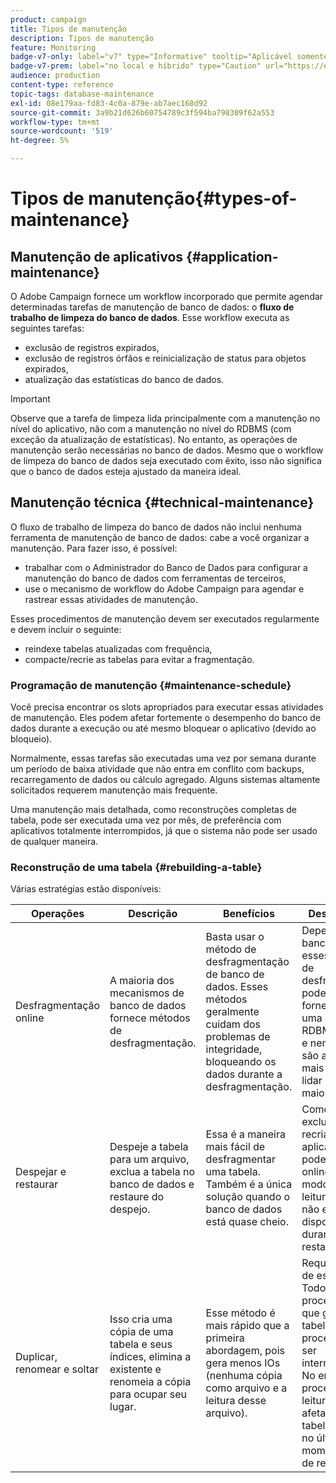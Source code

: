 ```yaml
---
product: campaign
title: Tipos de manutenção
description: Tipos de manutenção
feature: Monitoring
badge-v7-only: label="v7" type="Informative" tooltip="Aplicável somente ao Campaign Classic v7"
badge-v7-prem: label="no local e híbrido" type="Caution" url="https://experienceleague.adobe.com/docs/campaign-classic/using/installing-campaign-classic/architecture-and-hosting-models/hosting-models-lp/hosting-models.html?lang=pt-BR" tooltip="Aplica-se somente a implantações locais e híbridas"
audience: production
content-type: reference
topic-tags: database-maintenance
exl-id: 08e179aa-fd83-4c0a-879e-ab7aec168d92
source-git-commit: 3a9b21d626b60754789c3f594ba798309f62a553
workflow-type: tm+mt
source-wordcount: '519'
ht-degree: 5%

---
```


# Tipos de manutenção{#types-of-maintenance}



## Manutenção de aplicativos {#application-maintenance}

O Adobe Campaign fornece um workflow incorporado que permite agendar determinadas tarefas de manutenção de banco de dados: o **fluxo de trabalho de limpeza do banco de dados**. Esse workflow executa as seguintes tarefas:

* exclusão de registros expirados,
* exclusão de registros órfãos e reinicialização de status para objetos expirados,
* atualização das estatísticas do banco de dados.

>[!IMPORTANT]
>
>Observe que a tarefa de limpeza lida principalmente com a manutenção no nível do aplicativo, não com a manutenção no nível do RDBMS (com exceção da atualização de estatísticas). No entanto, as operações de manutenção serão necessárias no banco de dados. Mesmo que o workflow de limpeza do banco de dados seja executado com êxito, isso não significa que o banco de dados esteja ajustado da maneira ideal.

## Manutenção técnica {#technical-maintenance}

O fluxo de trabalho de limpeza do banco de dados não inclui nenhuma ferramenta de manutenção de banco de dados: cabe a você organizar a manutenção. Para fazer isso, é possível:

* trabalhar com o Administrador do Banco de Dados para configurar a manutenção do banco de dados com ferramentas de terceiros,
* use o mecanismo de workflow do Adobe Campaign para agendar e rastrear essas atividades de manutenção.

Esses procedimentos de manutenção devem ser executados regularmente e devem incluir o seguinte:

* reindexe tabelas atualizadas com frequência,
* compacte/recrie as tabelas para evitar a fragmentação.

### Programação de manutenção {#maintenance-schedule}

Você precisa encontrar os slots apropriados para executar essas atividades de manutenção. Eles podem afetar fortemente o desempenho do banco de dados durante a execução ou até mesmo bloquear o aplicativo (devido ao bloqueio).

Normalmente, essas tarefas são executadas uma vez por semana durante um período de baixa atividade que não entra em conflito com backups, recarregamento de dados ou cálculo agregado. Alguns sistemas altamente solicitados requerem manutenção mais frequente.

Uma manutenção mais detalhada, como reconstruções completas de tabela, pode ser executada uma vez por mês, de preferência com aplicativos totalmente interrompidos, já que o sistema não pode ser usado de qualquer maneira.

### Reconstrução de uma tabela {#rebuilding-a-table}

Várias estratégias estão disponíveis:

<table> 
 <thead> 
  <tr> 
   <th> Operações </th> 
   <th> Descrição </th> 
   <th> Benefícios </th> 
   <th> Desvantagens </th> 
  </tr> 
 </thead> 
 <tbody> 
  <tr> 
   <td> Desfragmentação online<br /> </td> 
   <td> A maioria dos mecanismos de banco de dados fornece métodos de desfragmentação.<br /> </td> 
   <td> Basta usar o método de desfragmentação de banco de dados. Esses métodos geralmente cuidam dos problemas de integridade, bloqueando os dados durante a desfragmentação.<br /> </td> 
   <td> Dependendo do banco de dados, esses métodos de desfragmentação podem ser fornecidos como uma opção RDBMS (Oracle) e nem sempre são a maneira mais eficiente de lidar com tabelas maiores.<br /> </td> 
  </tr> 
  <tr> 
   <td> Despejar e restaurar<br /> </td> 
   <td> Despeje a tabela para um arquivo, exclua a tabela no banco de dados e restaure do despejo.<br /> </td> 
   <td> Essa é a maneira mais fácil de desfragmentar uma tabela. Também é a única solução quando o banco de dados está quase cheio.<br /> </td> 
   <td> Como a tabela é excluída e recriada, o aplicativo não pode ser deixado online, mesmo no modo somente leitura (a tabela não está disponível durante a fase de restauração).<br /> </td> 
  </tr> 
  <tr> 
   <td> Duplicar, renomear e soltar<br /> </td> 
   <td> Isso cria uma cópia de uma tabela e seus índices, elimina a existente e renomeia a cópia para ocupar seu lugar.<br /> </td> 
   <td> Esse método é mais rápido que a primeira abordagem, pois gera menos IOs (nenhuma cópia como arquivo e a leitura desse arquivo).<br /> </td> 
   <td> Requer o dobro de espaço.<br /> Todos os processos ativos que gravam na tabela durante o processo devem ser interrompidos. No entanto, os processos de leitura não serão afetados, pois a tabela é trocada no último momento depois de recriada. <br /> </td> 
  </tr> 
 </tbody> 
</table>
